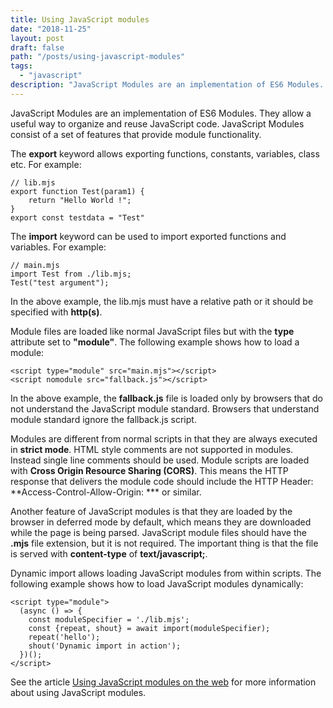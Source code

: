 ```yaml
---
title: Using JavaScript modules
date: "2018-11-25"
layout: post
draft: false
path: "/posts/using-javascript-modules"
tags:
  - "javascript"
description: "JavaScript Modules are an implementation of ES6 Modules. They allow a useful way to organize and reuse JavaScript code. JavaScript Modules consist of a set of features that provide module functionality."
---
```


JavaScript Modules are an implementation of ES6 Modules. They allow a useful way to organize and reuse JavaScript code. JavaScript Modules consist of a set of features that provide module functionality.

The **export** keyword allows exporting functions, constants, variables, class etc. For example:

```
// lib.mjs
export function Test(param1) {
    return "Hello World !";
}
export const testdata = "Test"
```

The **import** keyword can be used to import exported functions and variables. For example:

```
// main.mjs
import Test from ./lib.mjs;
Test("test argument");
```

In the above example, the lib.mjs must have a relative path or it should be specified with **http(s)**.

Module files are loaded like normal JavaScript files but with the **type** attribute set to **"module"**. The following example shows how to load a module:

```
<script type="module" src="main.mjs"></script>
<script nomodule src="fallback.js"></script>
```

In the above example, the **fallback.js** file is loaded only by browsers that do not understand the JavaScript module standard. Browsers that understand module standard ignore the fallback.js script.

Modules are different from normal scripts in that they are always executed in **strict mode**. HTML style comments are not supported in modules. Instead single line comments should be used. Module scripts are loaded with **Cross Origin Resource Sharing (CORS)**. This means the HTTP response that delivers the module code should include the HTTP Header: **Access-Control-Allow-Origin: *** or similar.

Another feature of JavaScript modules is that they are loaded by the browser in deferred mode by default, which means they are downloaded while the page is being parsed. JavaScript module files should have the **.mjs** file extension, but it is not required. The important thing is that the file is served with **content-type** of **text/javascript;**.

Dynamic import allows loading JavaScript modules from within scripts. The following example shows how to load JavaScript modules dynamically:

```
<script type="module">
  (async () => {
    const moduleSpecifier = './lib.mjs';
    const {repeat, shout} = await import(moduleSpecifier);
    repeat('hello');
    shout('Dynamic import in action');
  })();
</script>
```

See the article [Using JavaScript modules on the web](https://developers.google.com/web/fundamentals/primers/modules) for more information about using JavaScript modules.
